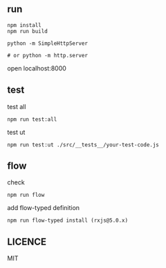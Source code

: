 
## run

```
npm install
npm run build
```

```
python -m SimpleHttpServer

# or python -m http.server
```

open localhost:8000

## test

test all

```
npm run test:all
```

test ut

```
npm run test:ut ./src/__tests__/your-test-code.js
```

## flow

check

```
npm run flow
```

add flow-typed definition

```
npm run flow-typed install (rxjs@5.0.x)
```

## LICENCE

MIT
